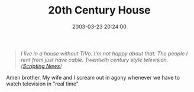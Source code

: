 ﻿---
layout: post
title: "20th Century House"
comments: false
date: 2003-03-23 20:24:00
categories:
 - Technology
subtext-id: 918077bc-9209-4e65-8334-8671fca2cb1d
alias: /blog/20th-Century-House.aspx
---


> _I live in a house without TiVo. I'm not happy about that. The people I rent from just have cable. Twentieth century style television. [_[_Scripting News_](http://www.scripting.com/)_]_

Amen brother. My wife and I scream out in agony whenever we have to watch television in "real time".

